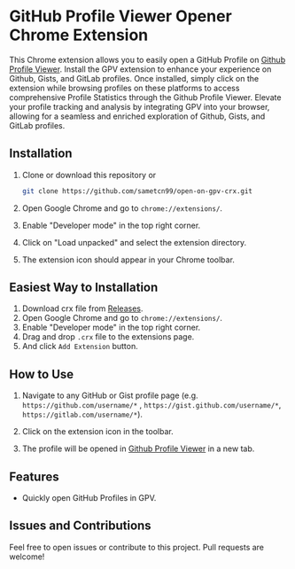 # GitHub Profile Viewer Opener Chrome Extension

This Chrome extension allows you to easily open a GitHub Profile on [Github Profile Viewer](https://next-github-profile-viewer.vercel.app).
Install the GPV extension to enhance your experience on Github, Gists, and GitLab profiles. Once installed, simply click on the extension while browsing profiles on these platforms to access comprehensive Profile Statistics through the Github Profile Viewer. Elevate your profile tracking and analysis by integrating GPV into your browser, allowing for a seamless and enriched exploration of Github, Gists, and GitLab profiles.

## Installation

1. Clone or download this repository or 

    ```bash
    git clone https://github.com/sametcn99/open-on-gpv-crx.git
    ```

2. Open Google Chrome and go to `chrome://extensions/`.

3. Enable "Developer mode" in the top right corner.

4. Click on "Load unpacked" and select the extension directory.

5. The extension icon should appear in your Chrome toolbar.

## Easiest Way to Installation

1. Download crx file from [Releases](https://github.com/sametcn99/open-on-gpv-crx/releases).
2. Open Google Chrome and go to `chrome://extensions/`.
3. Enable "Developer mode" in the top right corner.
4. Drag and drop `.crx` file to the extensions page.
5. And click `Add Extension` button.

## How to Use

1. Navigate to any GitHub or Gist profile page (e.g. `https://github.com/username/*` , `https://gist.github.com/username/*`, `https://gitlab.com/username/*`).

2. Click on the extension icon in the toolbar.

3. The profile will be opened in  [Github Profile Viewer](https://githubprofileviewer.com) in a new tab.

## Features

- Quickly open GitHub Profiles in GPV.

## Issues and Contributions

Feel free to open issues or contribute to this project. Pull requests are welcome!
